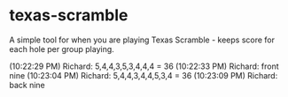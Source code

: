 texas-scramble
==============

A simple tool for when you are playing Texas Scramble - keeps score for each hole per group playing.

(10:22:29 PM) Richard: 5,4,4,3,5,3,4,4,4 = 36
(10:22:33 PM) Richard: front nine
(10:23:04 PM) Richard: 5,4,4,3,4,4,5,3,4 = 36
(10:23:09 PM) Richard: back nine